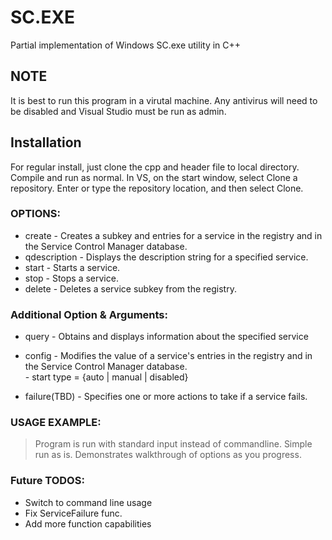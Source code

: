 # SC.EXE
Partial implementation of Windows SC.exe utility in C++


## NOTE 
It is best to run this program in a virutal machine. Any antivirus will need to be disabled and
Visual Studio must be run as admin.


## Installation
For regular install, just clone the cpp and header file to local directory. Compile and run as normal.
In VS, on the start window, select Clone a repository. Enter or type the repository location, and then select Clone.


### OPTIONS: 
* create       - Creates a subkey and entries for a service in the registry and in the Service Control Manager database. <br />
* qdescription - Displays the description string for a specified service. <br />
* start        - Starts a service. <br />
* stop         - Stops a service. <br />
* delete       - Deletes a service subkey from the registry. <br />


### Additional Option & Arguments:
* query        - Obtains and displays information about the specified service <br />

* config       - Modifies the value of a service's entries in the registry and in the Service Control Manager database. <br />
                    - start type = {auto | manual | disabled} <br />

* failure(TBD) - Specifies one or more actions to take if a service fails. <br />


### USAGE EXAMPLE: 

>Program is run with standard input instead of commandline. Simple run as is. Demonstrates walkthrough of options as you progress.


### Future TODOS:
- Switch to command line usage
- Fix ServiceFailure func.
- Add more function capabilities
